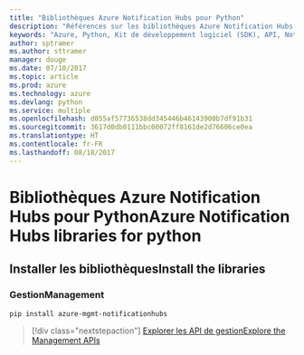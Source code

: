 ```yaml
---
title: "Bibliothèques Azure Notification Hubs pour Python"
description: "Références sur les bibliothèques Azure Notification Hubs pour Python"
keywords: "Azure, Python, Kit de développement logiciel (SDK), API, Notification Hubs"
author: sptramer
ms.author: sttramer
manager: douge
ms.date: 07/10/2017
ms.topic: article
ms.prod: azure
ms.technology: azure
ms.devlang: python
ms.service: multiple
ms.openlocfilehash: d055af57736538dd345446b46143900b7df91b31
ms.sourcegitcommit: 3617d0db0111bbc00072ff8161de2d76606ce0ea
ms.translationtype: HT
ms.contentlocale: fr-FR
ms.lasthandoff: 08/18/2017
---
```

# <a name="azure-notification-hubs-libraries-for-python"></a><span data-ttu-id="0f092-104">Bibliothèques Azure Notification Hubs pour Python</span><span class="sxs-lookup"><span data-stu-id="0f092-104">Azure Notification Hubs libraries for python</span></span>

## <a name="install-the-libraries"></a><span data-ttu-id="0f092-105">Installer les bibliothèques</span><span class="sxs-lookup"><span data-stu-id="0f092-105">Install the libraries</span></span>


### <a name="management"></a><span data-ttu-id="0f092-106">Gestion</span><span class="sxs-lookup"><span data-stu-id="0f092-106">Management</span></span>

```bash
pip install azure-mgmt-notificationhubs
```

> [!div class="nextstepaction"]
> [<span data-ttu-id="0f092-107">Explorer les API de gestion</span><span class="sxs-lookup"><span data-stu-id="0f092-107">Explore the Management APIs</span></span>](/python/api/overview/azure/notificationhubs/managementlibrary)
